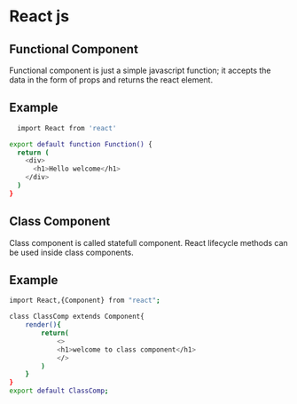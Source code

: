 
# React js



## Functional Component

Functional component is just a simple javascript function; it accepts the data in the form of props and returns the react element. 



## Example



```bash
  import React from 'react'

export default function Function() {
  return (
    <div>
      <h1>Hello welcome</h1>
    </div>
  )
}

```


## Class Component

Class component is called statefull component. React lifecycle methods can be used inside class components. 
## 
## Example



```bash
import React,{Component} from "react";

class ClassComp extends Component{
    render(){
        return(
            <>
            <h1>welcome to class component</h1>
            </>
        )
    }
}
export default ClassComp;


```



